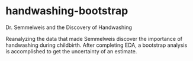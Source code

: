 # handwashing-bootstrap
Dr. Semmelweis and the Discovery of Handwashing

Reanalyzing the data that made Semmelweis discover the importance of handwashing during childbirth. After completing EDA, a bootstrap analysis is accomplished to get the uncertainty of an estimate.
